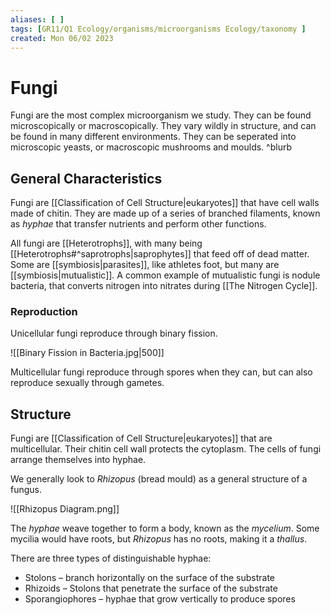 ```yaml
---
aliases: [ ]
tags: [GR11/Q1 Ecology/organisms/microorganisms Ecology/taxonomy ]
created: Mon 06/02 2023
---
```

# Fungi
Fungi are the most complex microorganism we study. They can be found microscopically or macroscopically. They vary wildly in structure, and can be found in many different environments. They can be seperated into microscopic yeasts, or macroscopic mushrooms and moulds. ^blurb

## General Characteristics
Fungi are [[Classification of Cell Structure|eukaryotes]] that have cell walls made of chitin. They are made up of a series of branched filaments, known as *hyphae* that transfer nutrients and perform other functions. 

All fungi are [[Heterotrophs]], with many being [[Heterotrophs#^saprotrophs|saprophytes]] that feed off of dead matter. Some are [[symbiosis|parasites]], like athletes foot, but many are [[symbiosis|mutualistic]]. A common example of mutualistic fungi is nodule bacteria, that converts nitrogen into nitrates during [[The Nitrogen Cycle]]. 

### Reproduction
Unicellular fungi reproduce through binary fission.

![[Binary Fission in Bacteria.jpg|500]]

Multicellular fungi reproduce through spores when they can, but can also reproduce sexually through gametes. 

## Structure
Fungi are [[Classification of Cell Structure|eukaryotes]] that are multicellular. Their chitin cell wall protects the cytoplasm. The cells of fungi arrange themselves into hyphae. 

We generally look to *Rhizopus* (bread mould) as a general structure of a fungus. 

![[Rhizopus Diagram.png]]

The *hyphae* weave together to form a body, known as the *mycelium*. Some mycilia would have roots, but *Rhizopus* has no roots, making it a *thallus*. 

There are three types of distinguishable hyphae:
- Stolons – branch horizontally on the surface of the substrate
- Rhizoids – Stolons that penetrate the surface of the substrate
- Sporangiophores – hyphae that grow vertically to produce spores

